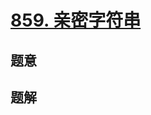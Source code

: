 # [859. 亲密字符串](https://leetcode.cn/problems/buddy-strings/) 

## 题意



## 题解



```c++

```



```python3

```

